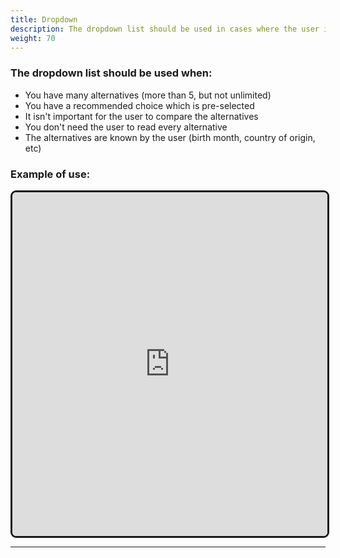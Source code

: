 ```yaml
---
title: Dropdown
description: The dropdown list should be used in cases where the user is picking one of many alternatives, much like the radio buttons. 
weight: 70
---
```


### The dropdown list should be used when:
- You have many alternatives (more than 5, but not unlimited)
- You have a recommended choice which is pre-selected
- It isn't important for the user to compare the alternatives
- You don't need the user to read every alternative
- The alternatives are known by the user (birth month, country of origin, etc)

### Example of use:

<iframe style="border: 3px solid rgb(0 0 0 / 90%);border-radius: 9px;" width="100%" height="550" src="https://embed.figma.com/proto/b2w3PuS5c0w8vVU3z8KOwp/Altinn-Studio-Komponenter?page-id=7669%3A77399&node-id=8194-46299&node-type=frame&viewport=832%2C-812%2C0.45&scaling=scale-down&content-scaling=fixed&starting-point-node-id=8014%3A37377&embed-host=share" allowfullscreen></iframe>

---